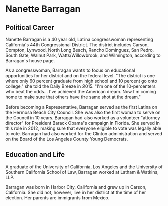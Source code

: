 # Nanette Barragan
## Political Career
Nanette Barragan is a 40 year old, Latina congresswoman representing California's 44th Congressional District. The district includes Carson,
Compton, Lynwood, North Long Beach, Rancho Dominguez, San Pedro, South Gate, Walnut Park, Watts/Willowbrook, and Wilmington, 
according to Barragan's house page. 

As a congresswoman, Barragan wants to focus on educational opportunities for her district and on the federal level. "The district
is one where only 60 percent graduate from high school and 10 percent go onto college," she told the Daily Breeze in 2015.
"I'm one of the 10-percenters who beat the odds... I've achieved the American dream. Now I'm coming home to make sure that others
have the same shot at the dream."

Before becoming a Representative, Barragan served as the first Latina on the Hermosa Beach City Council. She was also the first
woman to serve on the Council in 10 years. Barragan had also worked as a volunteer "attorney director" for President Barack 
Obama's campaign in Florida. She served in this role in 2012, making sure that everyone eligible to vote was legally able to
vote. Barragan had also worked for the Clinton administration and served on the Board of the Los Angeles County Young Democrats.

## Education and Life
A graduate of the University of California, Los Angeles and the University of Southern California School of Law, Barragan
worked at Latham & Watkins, LLP. 

Barragan was born in Harbor City, California and grew up in Carson, California. She did not, however, live in her district
at the time of her election. Her parents are immigrants from Mexico. 
